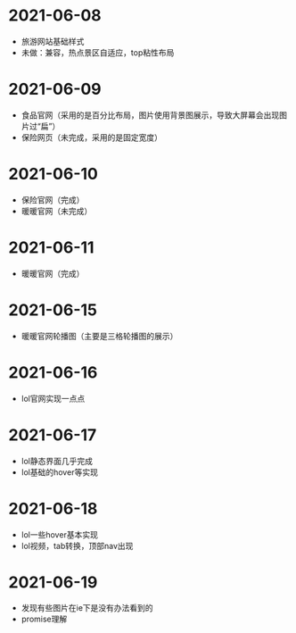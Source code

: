 # 2021-06-08
* 旅游网站基础样式
* 未做：兼容，热点景区自适应，top粘性布局

# 2021-06-09
* 食品官网（采用的是百分比布局，图片使用背景图展示，导致大屏幕会出现图片过“扁”）
* 保险网页（未完成，采用的是固定宽度）

# 2021-06-10
* 保险官网（完成）
* 暖暖官网（未完成）

# 2021-06-11
* 暖暖官网（完成）

# 2021-06-15
* 暖暖官网轮播图（主要是三格轮播图的展示）

# 2021-06-16
* lol官网实现一点点

# 2021-06-17
* lol静态界面几乎完成
* lol基础的hover等实现

# 2021-06-18
* lol一些hover基本实现
* lol视频，tab转换，顶部nav出现

# 2021-06-19
* 发现有些图片在ie下是没有办法看到的
* promise理解
